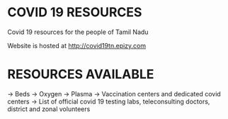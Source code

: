 # COVID 19 RESOURCES

Covid 19 resources for the people of Tamil Nadu

Website is hosted at http://covid19tn.epizy.com

# RESOURCES AVAILABLE

-> Beds
-> Oxygen
-> Plasma
-> Vaccination centers and dedicated covid centers
-> List of official covid 19 testing labs, teleconsulting doctors, district and zonal volunteers
